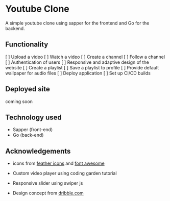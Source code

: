 # Youtube Clone

A simple youtube clone using sapper for the frontend and Go for the backend.

## Functionality

[ ] Upload a video
[ ] Watch a video
[ ] Create a channel
[ ] Follow a channel
[ ] Authentication of users
[ ] Responsive and adaptive design of the website
[ ] Create a playlist
[ ] Save a playlist to profile
[ ] Provide default wallpaper for audio files
[ ] Deploy application
[ ] Set up CI/CD builds

## Deployed site

coming soon

## Technology used

- Sapper (front-end)
- Go (back-end)

## Acknowledgements

- icons from [feather icons](https://feathericons.com/) and [font awesome](fontawesome.com/)

- Custom video player using coding garden tutorial

- Responsive slider using swiper js

- Design concept from [dribble.com](https://dribbble.com/shots/8805473-Youtube-Redesigned-concept)
